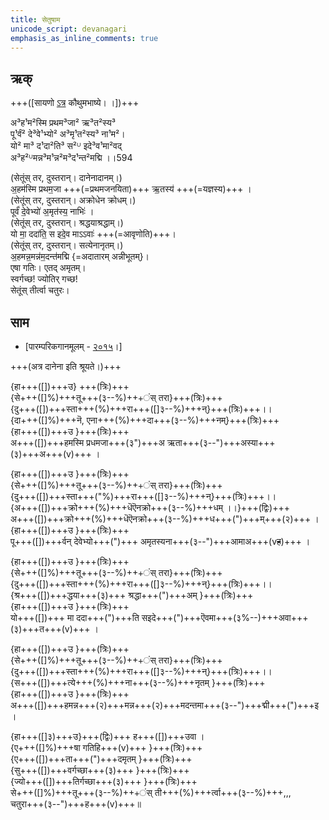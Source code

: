 ```yaml
---
title: सेतुषाम
unicode_script: devanagari  
emphasis_as_inline_comments: true
---   
```


## ऋक्

+++([सायणो [ऽत्र](https://archive.org/details/SamaVedaSanhitaWithSayanabhashyaVolume2SatyavrataSamasrami1876bis_201803/page/n273) कौथुमभाष्ये। ।])+++

अ³ह¹म²स्मि प्रथम³जा² ऋ³त²स्य³  
पू¹र्वं² दे³वे¹भ्यो² अ³मृ¹त²स्य³ ना¹म²।  
यो² मा³ द¹दा²ति³ स²ᵁ इदे³व¹मा²वद्  
अ³ह²ᵁमन्न³म¹न्न²म³द¹न्त²मद्मि ।।594

(सेतूंस् तर, दुस्तरान्। दानेनादानम्।)  
अ॒हम॑स्मि प्रथम॒जा +++(=प्रथमजनयिता)+++ ऋ॒तस्य॑ +++(=यज्ञस्य)+++ ।  
(सेतूंस् तर, दुस्तरान्। अक्रोधेन क्रोधम्।)  
पूर्वं॑ दे॒वेभ्यो॑ अ॒मृत॑स्य॒ नाभिः॑ ।  
(सेतूंस् तर, दुस्तरान्। श्रद्धयाश्रद्धाम्।)  
यो मा॒ ददा॑ति॒ स इदे॒व माऽऽवाः॑ +++(=आवृणोति)+++।  
(सेतूंस् तर, दुस्तरान्। सत्येनानृतम्।)  
अ॒हमन्न॒मन्न॑म॒दन्त॑मद्मि {=अदातारम् अन्नीभूतम्}।  
एषा गतिः। एतद् अमृतम्।  
स्वर्गच्छ! ज्योतिर् गच्छ!  
सेतूंस् तीर्त्वा चतुरः।

## साम
- [पारम्परिकगानमूलम् - [२०१५](https://archive.org/stream/sAmaveda-jaiminIya-paravastu-paramparA-docs/UDAKA%20SAANTHI%20SAAMAANI#page/n2/mode/1up&sa=D&ust=1542425956390000)।]

+++(अत्र दानेना इति श्रूयते।)+++
<div class="audioEmbed"  caption="रामानुजार्यः 1974 " src="https://archive.org/download/jaiminIya-sAma-gAna-paravastu-tradition-rAmAnuja/setUMs-tara.mp3"></div>
<div class="audioEmbed"  caption="गोपालार्यः 2015  " src="https://archive.org/download/jaiminIya-sAma-gAna-paravastu-tradition-gopAla-2015/setUMs-tara.mp3"></div>

{हा+++([])+++उ} +++(त्रिः)+++  
{से+++([]%)+++तू+++(३--%)+++ंस् तरा}+++(त्रिः)+++  
{दु+++([])+++स्ता+++(%)+++रा+++([]३--%)+++न्}+++(त्रिः)+++।।  
{दा+++([]%)+++नॆ, एना+++(%)+++दा+++(३--%)+++नम्}+++(त्रिः)+++  
{हा+++([])+++उ }+++(त्रिः)+++  
अ+++([])+++हमस्मि प्रधमजा+++(३")+++अ ऋता+++(३--")+++अस्या+++(३)+++अ+++(v)+++ । 

{हा+++([])+++उ }+++(त्रिः)+++  
{से+++([]%)+++तू+++(३--%)+++ंस् तरा}+++(त्रिः)+++  
{दु+++([])+++स्ता+++("%)+++रा+++([]३--%)+++न्}+++(त्रिः)+++।।  
{अ+++([])+++क्रो+++(%)+++धॆऎनक्रो+++(३--%)+++धम् ।।}+++(द्विः)+++  
अ+++([])+++क्रो+++(%)+++धॆऎनक्रो+++(३--%)+++ध+++(")+++म्+++(२)+++ ।  
{हा+++([])+++उ }+++(त्रिः)+++  
पू+++([])+++र्वन् देवेभ्यो+++(")+++ अमृतस्यना+++(३--")+++आमाअ+++(v~~ह~~)+++ । 

{हा+++([])+++उ }+++(त्रिः)+++  
{से+++([]%)+++तू+++(३--%)+++ंस् तरा}+++(त्रिः)+++  
{दु+++([])+++स्ता+++(%)+++रा+++([]३--%)+++न्}+++(त्रिः)+++।।  
{श्र+++([])+++द्धया+++(३)+++ श्रद्धा+++(")+++अम् }+++(त्रिः)+++  
{हा+++([])+++उ }+++(त्रिः)+++  
यो+++([])+++ मा ददा+++(")+++ति सइदे+++(")+++ऎवमा+++(३%--)+++अवा+++(३)+++त+++(v)+++ ।  

{हा+++([])+++उ }+++(त्रिः)+++  
{से+++([]%)+++तू+++(३--%)+++ंस् तरा}+++(त्रिः)+++  
{दु+++([])+++स्ता+++(%)+++रा+++([]३--%)+++न्}+++(त्रिः)+++।।  
{स+++([])+++त्ये+++(%)+++ना+++(३--%)+++नृतम् }+++(त्रिः)+++  
{हा+++([])+++उ }+++(त्रिः)+++  
अ+++([])+++हमन्न+++(२)+++मन्न+++(२)+++मदन्तमा+++(३--")+++द्मी+++(")+++इ ।  

{हा+++([]३)+++उ}+++(द्विः)+++ ह+++([])+++उवा ।  
{ए+++([]%)+++षा गतिहि+++(v)+++ }+++(त्रिः)+++  
{ए+++([])+++ता+++(")+++दमृतम् }+++(त्रिः)+++  
{सु+++([])+++वर्गच्छा+++(३)+++ }+++(त्रिः)+++  
{ज्यो+++([])+++तिर्गच्छा+++(३)+++ }+++(त्रिः)+++  
से+++([]%)+++तू+++(३--%)+++ंस् ती+++(%)+++र्त्वा+++(३--%)+++,,, चतुरा+++(३--")+++ह+++(v)+++॥